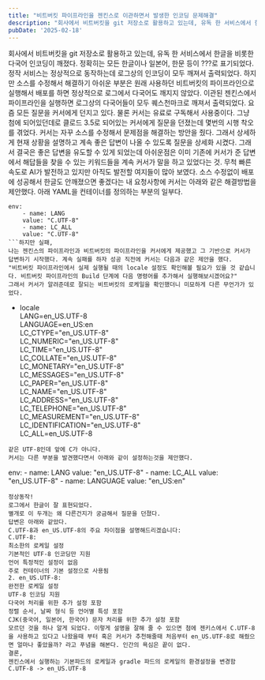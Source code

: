 ```yaml
---
title: "비트버킷 파이프라인을 젠킨스로 이관하면서 발생한 인코딩 문제해결"
description: "회사에서 비트버킷을 git 저장소로 활용하고 있는데, 유독 한 서비스에서 한글을 비롯한 다국어 인코딩이 깨졌다. 정확히는 모든 한글이나 일본어, 한문 등이 ???로 표기되었다. 정작 서비스는 정상적으로 동작하는데 로그상의 인코딩이 모두 깨져서 출력되었다. 하지만 소스를 수정해서 해결하기..."
pubDate: '2025-02-18'
---
```


회사에서 비트버킷을 git 저장소로 활용하고 있는데, 유독 한 서비스에서 한글을 비롯한 다국어 인코딩이 깨졌다. 정확히는 모든 한글이나 일본어, 한문 등이 ???로 표기되었다. 정작 서비스는 정상적으로 동작하는데 로그상의 인코딩이 모두 깨져서 출력되었다. 하지만 소스를 수정해서 해결하기 아쉬운 부분은 원래 사용하던 비트버킷의 파이프라인으로 실행해서 배포를 하면 정상적으로 로그에서 다국어도 깨지지 않았다. 이관된 젠킨스에서 파이프라인을 실행하면 로그상의 다국어들이 모두 퀘스천마크로 깨져서 출력되었다.
요즘 모든 질문을 커서에게 던지고 있다. 물론 커서는 유료로 구독해서 사용중이다. 그냥 첨에 되어있던데로 클로드 3.5로 되어있는 커서에게 질문을 던졌는데 몇번의 시행 착오를 겪었다.
커서는 자꾸 소스를 수정해서 문제점을 해결하는 방안을 줬다. 그래서 상세하게 현재 상황을 설명하고 계속 좋은 답변이 나올 수 있도록 질문을 상세화 시켰다.
그래서 결국은 좋은 답변을 유도할 수 있게 되었는데 아쉬운점은 이미 기존에 커서가 준 답변에서 해답들을 찾을 수 있는 키워드들을 계속 커서가 말을 하고 있었다는 것. 무척 빠른 속도로 AI가 발전하고 있지만 아직도 발전할 여지들이 많아 보였다.
소스 수정없이 배포에 성공해서 한글도 안깨졌으면 좋겠다는 내 요청사항에 커서는 아래와 같은 해결방법을 제안했다. 아래 YAML을 컨테이너를 정의하는 부분의 일부다.
```
env:
    - name: LANG
    value: "C.UTF-8"
    - name: LC_ALL
    value: "C.UTF-8"
```하지만 실패,
나는 젠킨스의 파이프라인과 비트버킷의 파이프라인을 커서에게 제공했고 그 기반으로 커서가 답변하기 시작했다. 계속 실패를 하자 성공 직전에 커서는 다음과 같은 제안을 했다.
"비트버킷 파이프라인에서 실제 실행될 때의 locale 설정도 확인해볼 필요가 있을 것 같습니다. 비트버킷 파이프라인의 Build 단계에 다음 명령어를 추가해서 실행해보시겠어요?"
그래서 커서가 알려준데로 잘되는 비트버킷의 로케일을 확인했더니 미묘하게 다른 무언가가 있었다.
```
+ locale  
LANG=en_US.UTF-8  
LANGUAGE=en_US:en  
LC_CTYPE="en_US.UTF-8"  
LC_NUMERIC="en_US.UTF-8"  
LC_TIME="en_US.UTF-8"  
LC_COLLATE="en_US.UTF-8"  
LC_MONETARY="en_US.UTF-8"  
LC_MESSAGES="en_US.UTF-8"  
LC_PAPER="en_US.UTF-8"  
LC_NAME="en_US.UTF-8"  
LC_ADDRESS="en_US.UTF-8"  
LC_TELEPHONE="en_US.UTF-8"  
LC_MEASUREMENT="en_US.UTF-8"  
LC_IDENTIFICATION="en_US.UTF-8"  
LC_ALL=en_US.UTF-8

```어라?
같은 UTF-8인데 앞에 C가 아니다.
커서는 다른 부분을 발견했다면서 아래와 같이 설정하는것을 제안했다.
```
env:
    - name: LANG
    value: "en_US.UTF-8"
    - name: LC_ALL
    value: "en_US.UTF-8"
    - name: LANGUAGE
    value: "en_US:en"
```적용하고 젠킨스를 배포 했더니
정상동작!
로그에서 한글이 잘 표현되었다.
별개로 이 두개는 왜 다른건지가 궁금해서 질문을 던졌다.
답변은 아래와 같았다.
C.UTF-8과 en_US.UTF-8의 주요 차이점을 설명해드리겠습니다:
C.UTF-8:
최소한의 로케일 설정
기본적인 UTF-8 인코딩만 지원
언어 특정적인 설정이 없음
주로 컨테이너의 기본 설정으로 사용됨
2. en_US.UTF-8:
완전한 로케일 설정
UTF-8 인코딩 지원
다국어 처리를 위한 추가 설정 포함
정렬 순서, 날짜 형식 등 언어별 특성 포함
CJK(중국어, 일본어, 한국어) 문자 처리를 위한 추가 설정 포함
모르던 것을 하나 알게 되었다. 이렇게 설명을 잘해 줄 수 있으면 첨에 젠키스에서 C.UTF-8을 사용하고 있다고 나왔을때 부터 혹은 커서가 추천해줄때 처음부터 en_US.UTF-8로 해줬으면 얼마나 좋았을까? 라고 푸념을 해본다. 인간의 욕심은 끝이 없다.
결론, 
젠킨스에서 실행하는 기본파드의 로케일과 gradle 파드의 로케일의 환경설정을 변경함 
C.UTF-8 -> en_US.UTF-8
